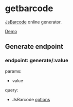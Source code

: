 # getbarcode
[JsBarcode](https://github.com/lindell/JsBarcode#readme) online generator.

[Demo](https://barcode.lazehang.com/generate/getbarcode?height=30)

## Generate endpoint

### endpoint: generate/:value

params:
- value

query:
- JsBarcode [options](https://github.com/lindell/JsBarcode#options)

